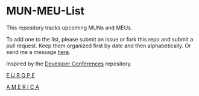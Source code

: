 # MUN-MEU-List

This repository tracks upcoming MUNs and MEUs. 

To add one to the list, please submit an issue or fork this repo and submit a pull request. Keep them organized first by date and then alphabetically. Or send me a message [here](http://theartisangeek.tumblr.com/ask).

Inspired by the [Developer Conferences](https://github.com/MurtzaM/Developer-Conferences) repository.

[E U R O P E](https://github.com/The-Artisan-Geek/MUN-MEU-List/blob/master/Europe.md)

[A M E R I C A](https://github.com/The-Artisan-Geek/MUN-MEU-List/blob/master/America.md) 
